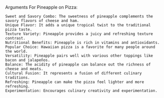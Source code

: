Arguments For Pineapple on Pizza:

    Sweet and Savory Combo: The sweetness of pineapple complements the savory flavors of cheese and ham.
    Unique Flavor: It adds a unique tropical twist to the traditional pizza taste.
    Texture Variety: Pineapple provides a juicy and refreshing texture contrast.
    Nutritional Benefits: Pineapple is rich in vitamins and antioxidants.
    Popular Choice: Hawaiian pizza is a favorite for many people around the world.
    Versatility: Pineapple pairs well with various other toppings like bacon and jalapeños.
    Balance: The acidity of pineapple can balance out the richness of cheese and meats.
    Cultural Fusion: It represents a fusion of different culinary traditions.
    Refreshing: Pineapple can make the pizza feel lighter and more refreshing.
    Experimentation: Encourages culinary creativity and experimentation.
